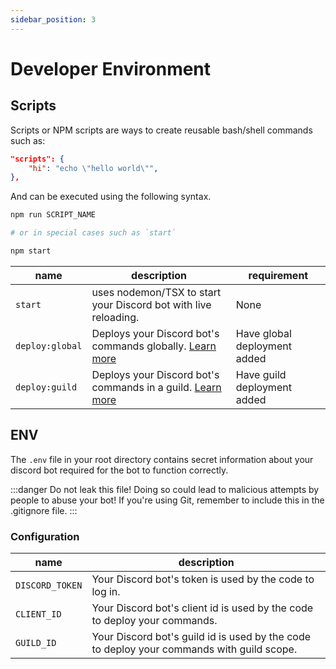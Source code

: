 ```yaml
---
sidebar_position: 3
---
```


# Developer Environment

## Scripts

Scripts or NPM scripts are ways to create reusable bash/shell commands such as:

```JSON
"scripts": {
    "hi": "echo \"hello world\"",
},
```

And can be executed using the following syntax.

```bash
npm run SCRIPT_NAME

# or in special cases such as `start`

npm start
```

| name            | description                                                                            | requirement                  |
| --------------- | -------------------------------------------------------------------------------------- | ---------------------------- |
| `start`         | uses nodemon/TSX to start your Discord bot with live reloading.                        | None                         |
| `deploy:global` | Deploys your Discord bot's commands globally. [Learn more](../options/deployment.MD)   | Have global deployment added |
| `deploy:guild`  | Deploys your Discord bot's commands in a guild. [Learn more](../options/deployment.MD) | Have guild deployment added  |

## ENV

The `.env` file in your root directory contains secret information about your discord bot required for the
bot to function correctly.

:::danger
Do not leak this file! Doing so could lead to malicious attempts by people to abuse your bot! If you're using Git, remember to include this in the .gitignore file.
:::

### Configuration

| name            | description                                                                               |
| --------------- | ----------------------------------------------------------------------------------------- |
| `DISCORD_TOKEN` | Your Discord bot's token is used by the code to log in.                                   |
| `CLIENT_ID`     | Your Discord bot's client id is used by the code to deploy your commands.                 |
| `GUILD_ID`      | Your Discord bot's guild id is used by the code to deploy your commands with guild scope. |
